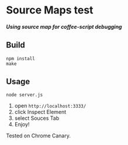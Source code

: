 # Source Maps test
##### Using source map for coffee-script debugging

## Build 

```
npm install
make
```

## Usage

```
node server.js
```

1. open `http://localhost:3333/`
2. click Inspect Element
3. select Souces Tab
4. Enjoy!

Tested on Chrome Canary.